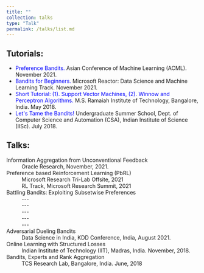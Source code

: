 ```yaml
---
title: ""
collection: talks
type: "Talk"
permalink: /talks/list.md
---
```


<h2>Tutorials:</h2>
<ul>
     <li><span style="color:blue">Preference Bandits.</span> Asian Conference of Machine Learning (ACML). November 2021.</li>
     <li><span style="color:blue">Bandits for Beginners.</span> Microsoft Reactor: Data Science and Machine Learning Track. November 2021.</li>
     <li><span style="color:blue">Short Tutorial: (1). Support Vector Machines, (2). Winnow and Perceptron Algorithms.</span> M.S. Ramaiah Institute of Technology, Bangalore, India. May 2018.</li>
     <li><span style="color:blue">Let's Tame the Bandits!</span> Undergraduate Summer School, Dept. of Computer Science and Automation (CSA), Indian Institute of Science (IISc). July 2018.</li>
</ul>

<h2>Talks:</h2>
<dl>
  <dt>Information Aggregation from Unconventional Feedback</dt>
     <dd>Oracle Research, November, 2021.</dd>
  <dt>Preference based Reinforcement Learning (PbRL)</dt>
     <dd>Microsoft Research Tri-Lab Offsite, 2021</dd>
     <dd>RL Track, Microsoft Research Summit, 2021</dd>
  <dt>Battling Bandits: Exploiting Subsetwise Preferences</dt>   
     <dd>---</dd>   
     <dd>---</dd>   
     <dd>---</dd>   
     <dd>---</dd>   
     <dd>---</dd>   
  <dt>Adversarial Dueling Bandits</dt>   
     <dd>Data Science in India, KDD Conference, India, August 2021.</dd>  
  <dt>Online Learning with Structured Losses</dt>   
     <dd>Indian Institute of Technology (IIT), Madras, India. November, 2018.</dd>   
  <dt>Bandits, Experts and Rank Aggregation</dt>   
     <dd>TCS Research Lab, Bangalore, India. June, 2018</dd>   
</dl>

<!-- 
<ul>
     <li><span style="color:blue">PbRL: Preference based Reinforcement Learning.</span> RL Track, Microsoft Research Summit. October 2021.</li>
     <li><span style="color:blue">Adversarial Dueling Bandits.</span> Data Science in India, KDD Conference, India. August 2021.</li>
     <li><span style="color:blue">Battle of Bandits.</span> Sabarmati Seminar Series, IIT Gandhinagar, India. July 2021.</li>
     <li><span style="color:blue">Online Learning from Preferences.</span> SIERRA-Seminar, Inria, Paris. January 2020.</li>
     <li><span style="color:blue">Structured Battling Bandits.</span> Microsoft Research, Bangalore, India. October 2019.</li>
</ul>


*3 talks at ICML*, 2021. <br/><br/>
ensp;ensp;<span style="color:blue">Active Ranking with Subset-wise Preferences.</span> *Artificial Intelligence and Statistics (AISTATS)*. Naha, Okinawa, Japan, April 2019.<br/><br/>
<span style="color:blue">PhD Thesis Overview: Information Aggregation from Preferential Feedback.</span> *EECS Symposium, Indian Institute of Science, Bangalore, India*. April 2019.<br/><br/>
<span style="color:blue">PAC Battling-Bandits in the Plackett-Luce model.</span> *Algorithmic Learning Theory (ALT), 2019*. Chicago, USA, March 2019.<br/> 
-->
